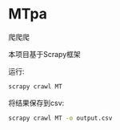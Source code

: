 # MTpa
爬爬爬

本项目基于Scrapy框架

运行:
```sh
scrapy crawl MT
```

将结果保存到csv:
```sh
scrapy crawl MT -o output.csv
```
